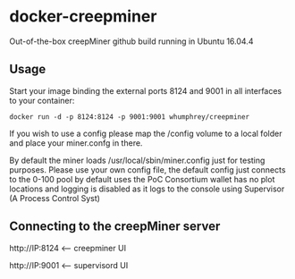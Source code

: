 docker-creepminer
=================

Out-of-the-box creepMiner github build running in Ubuntu 16.04.4

Usage
-----
Start your image binding the external ports 8124 and 9001 in all interfaces to your container:

	docker run -d -p 8124:8124 -p 9001:9001 whumphrey/creepminer

If you wish to use a config please map the /config volume to a local folder and place your miner.confg in there.

By default the miner loads /usr/local/sbin/miner.config just for testing purposes. Please use your own config file, the default config just connects to the 0-100 pool by default uses the PoC Consortium wallet has no plot locations and logging is disabled as it logs to the console using Supervisor (A Process Control Syst)

Connecting to the creepMiner server
-------------------------------------------------------------
http://IP:8124 <-- creepminer UI

http://IP:9001 <-- supervisord UI
